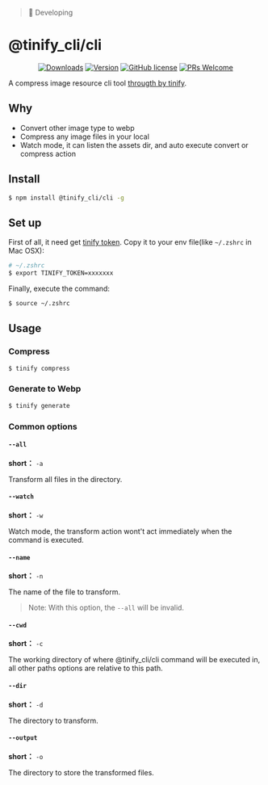 > 🚧 Developing
# @tinify_cli/cli
<p align="center">
  <a href="https://www.npmjs.com/package/@tinify_cli/cli"><img src="https://badgen.net/npm/dm/@tinify_cli/cli" alt="Downloads"></a>
  <a href="https://www.npmjs.com/package/@tinify_cli/cli"><img src="https://badgen.net/npm/v/@tinify_cli/cli" alt="Version"></a>
  <a href="/LICENSE"><img src="https://img.shields.io/badge/license-MIT-blue.svg" alt="GitHub license" /></a>
  <a href="https://github.com/SoloJiang/tinify-cli/pulls"><img src="https://img.shields.io/badge/PRs-welcome-brightgreen.svg" alt="PRs Welcome" /></a>
</p>

A compress image resource cli tool [througth by tinify](https://tinypng.com/developers).

## Why
- Convert other image type to webp
- Compress any image files in your local
- Watch mode, it can listen the assets dir, and auto execute convert or compress action

## Install

```bash
$ npm install @tinify_cli/cli -g
```

## Set up
First of all, it need get [tinify token](https://tinypng.com/developers). Copy it to your env file(like `~/.zshrc` in Mac OSX):

```bash
# ~/.zshrc
$ export TINIFY_TOKEN=xxxxxxx
```

Finally, execute the command:

```bash
$ source ~/.zshrc
```

## Usage

### Compress

```bash
$ tinify compress
```

### Generate to Webp

```bash
$ tinify generate
``` 

### Common options

#### `--all`
**short：** `-a`

Transform all files in the directory.

#### `--watch`
**short：** `-w`

Watch mode, the transform action wont\'t act immediately when the command is executed.

#### `--name`
**short：** `-n`

The name of the file to transform. 
> Note: With this option, the `--all` will be invalid.

#### `--cwd`
**short：** `-c`

The working directory of where @tinify_cli/cli command will be executed in, all other paths options are relative to this path.

#### `--dir`
**short：** `-d`

The directory to transform.

#### `--output`
**short：** `-o`

The directory to store the transformed files.
